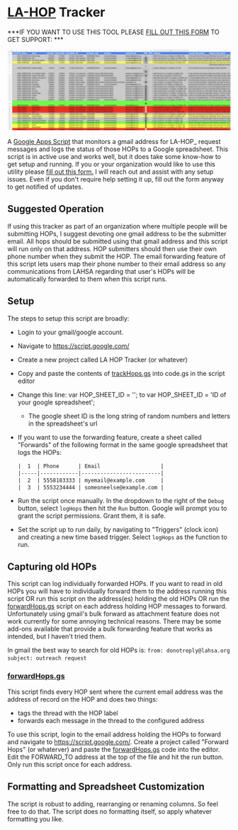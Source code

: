 # [LA-HOP](https://www.lahsa.org/portal/apps/la-hop/) Tracker

***IF YOU WANT TO USE THIS TOOL PLEASE [FILL OUT THIS FORM](https://docs.google.com/forms/d/1a6rOii5MONQSlbHpghopkAFF-Wb70R29dj9kAUEMkt4) TO GET SUPPORT: ***

![Log](./lahop_tracker.png)

A [Google Apps Script](https://developers.google.com/apps-script) that monitors a gmail address for LA-HOP_ request messages and logs the status
of those HOPs to a Google spreadsheet. This script is in active use and works well, but it does
take some know-how to get setup and running. If you or your organization would like to use
this utility please [fill out this form.](https://docs.google.com/forms/d/1a6rOii5MONQSlbHpghopkAFF-Wb70R29dj9kAUEMkt4)
I will reach out and assist with any setup issues. Even if you don't require help setting it up, fill
out the form anyway to get notified of updates.

## Suggested Operation
If using this tracker as part of an organization where multiple people will be submitting HOPs, I
suggest devoting one gmail address to be the submitter email. All hops should be submitted using
that gmail address and this script will run only on that address. HOP submitters should then use their
own phone number when they submit the HOP. The email forwarding feature of this script lets users
map their phone number to their email address so any communications from LAHSA regarding that user's
HOPs will be automatically forwarded to them when this script runs.

## Setup

The steps to setup this script are broadly:

- Login to your gmail/google account.
- Navigate to https://script.google.com/
- Create a new project called LA HOP Tracker (or whatever)
- Copy and paste the contents of [trackHops.gs](https://github.com/bckohan/lahop-tracker/blob/main/trackHops.gs) into code.gs in the script editor
- Change this line: var HOP_SHEET_ID = ''; to var HOP_SHEET_ID = 'ID of your google spreadsheet';
    - The google sheet ID is the long string of random numbers and letters in the spreadsheet's url
- If you want to use the forwarding feature, create a sheet called "Forwards" of the following format in the
same google spreadsheet that logs the HOPs:

      |  1  | Phone      | Email                   |
      |-----|------------|-------------------------|
      |  2  | 5558183333 | myemail@example.com     |
      |  3  | 5553234444 | someoneelse@example.com |
      
- Run the script once manually. In the dropdown to the right of the `Debug` button, select `logHops` then hit the `Run` button. Google will prompt you to grant the script permissions. Grant them, it is safe.
- Set the script up to run daily, by navigating to "Triggers" (clock icon) and creating a new time based trigger. Select `logHops` as the function to run.

## Capturing old HOPs

This script can log individually forwarded HOPs. If you want to read in old HOPs you will have
to individually forward them to the address running this script OR run this script on the address(es)
holding the old HOPs OR run the [forwardHops.gs](https://github.com/bckohan/lahop-tracker/blob/main/forwardHops.gs) script on each address holding HOP messages to forward.
Unfortunately using gmail's bulk forward as attachment feature does not work
currently for some annoying technical reasons. There may be some add-ons available that provide a
bulk forwarding feature that works as intended, but I haven't tried them.

In gmail the best way to search for old HOPs is: `from: donotreply@lahsa.org subject: outreach request`

### [forwardHops.gs](https://github.com/bckohan/lahop-tracker/blob/main/forwardHops.gs)

This script finds every HOP sent where the current email address was the address of record on the HOP and does two things:

* tags the thread with the HOP label
* forwards each message in the thread to the configured address

To use this script, login to the email address holding the HOPs to forward and navigate to https://script.google.com/. Create a project called "Forward Hops" (or whaterver) and paste the [forwardHops.gs](https://github.com/bckohan/lahop-tracker/blob/main/forwardHops.gs) code into the editor. Edit the FORWARD_TO address at the top of the file and hit the run button. Only run this script once for each address.

## Formatting and Spreadsheet Customization

The script is robust to adding, rearranging or renaming columns. So feel free to do that. The script does no formatting itself, so apply whatever formatting you like.
